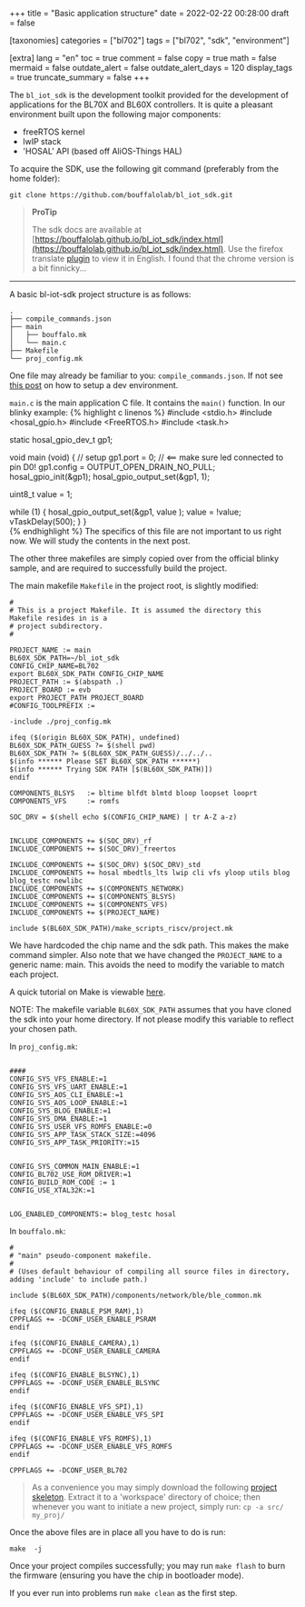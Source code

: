 +++
title = "Basic application structure"
date = 2022-02-22 00:28:00
draft = false

[taxonomies]
categories = ["bl702"]
tags = ["bl702", "sdk", "environment"]

[extra]
lang = "en"
toc = true
comment = false
copy = true
math = false
mermaid = false
outdate_alert = false
outdate_alert_days = 120
display_tags = true
truncate_summary = false
+++


The ```bl_iot_sdk``` is the development toolkit provided for the development of applications for the BL70X and BL60X controllers. It is quite a pleasant environment built upon the following major components:

- freeRTOS kernel
- lwIP stack
- 'HOSAL' API (based off AliOS-Things HAL)

To acquire the SDK, use the following git command (preferably from the home folder):
```
git clone https://github.com/bouffalolab/bl_iot_sdk.git
```


> **ProTip**
>
> The sdk docs are available at [https://bouffalolab.github.io/bl_iot_sdk/index.html](https://bouffalolab.github.io/bl_iot_sdk/index.html). Use the firefox translate [plugin](https://addons.mozilla.org/en-US/firefox/addon/traduzir-paginas-web/) to view it in English. I found that the chrome version is a bit finnicky...

--------------------

A basic bl-iot-sdk project structure is as follows:
```
.
├── compile_commands.json
├── main
│   ├── bouffalo.mk
│   └── main.c
├── Makefile
└── proj_config.mk
```

One file may already be familiar to you: ```compile_commands.json```. If not see [this post](@/blog/dev-env.md) on how to setup a dev environment.


```main.c``` is the main application C file. It contains the ```main()``` function. In our blinky example:
{% highlight c linenos %}
#include <stdio.h>
#include <hosal_gpio.h>
#include <FreeRTOS.h>
#include <task.h>

static hosal_gpio_dev_t gp1;

void main (void)
{
   // setup
   gp1.port = 0; // <== make sure led connected to pin D0!
   gp1.config = OUTPUT_OPEN_DRAIN_NO_PULL;
   hosal_gpio_init(&gp1);
   hosal_gpio_output_set(&gp1, 1);

   uint8_t value = 1;

   while (1) {
      hosal_gpio_output_set(&gp1, value );
      value = !value;
      vTaskDelay(500);
   }
}  
{% endhighlight %} 
The specifics of this file are not important to us right now. We will study the contents in the next post.

The other three makefiles are simply copied over from the official blinky sample, and are required to successfully build the project.

The main makefile ```Makefile``` in the project root, is slightly modified:
```
#
# This is a project Makefile. It is assumed the directory this Makefile resides in is a
# project subdirectory.
#

PROJECT_NAME := main
BL60X_SDK_PATH=~/bl_iot_sdk
CONFIG_CHIP_NAME=BL702
export BL60X_SDK_PATH CONFIG_CHIP_NAME
PROJECT_PATH := $(abspath .)
PROJECT_BOARD := evb
export PROJECT_PATH PROJECT_BOARD
#CONFIG_TOOLPREFIX :=

-include ./proj_config.mk

ifeq ($(origin BL60X_SDK_PATH), undefined)
BL60X_SDK_PATH_GUESS ?= $(shell pwd)
BL60X_SDK_PATH ?= $(BL60X_SDK_PATH_GUESS)/../../..
$(info ****** Please SET BL60X_SDK_PATH ******)
$(info ****** Trying SDK PATH [$(BL60X_SDK_PATH)])
endif

COMPONENTS_BLSYS   := bltime blfdt blmtd bloop loopset looprt
COMPONENTS_VFS     := romfs

SOC_DRV = $(shell echo $(CONFIG_CHIP_NAME) | tr A-Z a-z)


INCLUDE_COMPONENTS += $(SOC_DRV)_rf
INCLUDE_COMPONENTS += $(SOC_DRV)_freertos

INCLUDE_COMPONENTS += $(SOC_DRV) $(SOC_DRV)_std
INCLUDE_COMPONENTS += hosal mbedtls_lts lwip cli vfs yloop utils blog blog_testc newlibc
INCLUDE_COMPONENTS += $(COMPONENTS_NETWORK)
INCLUDE_COMPONENTS += $(COMPONENTS_BLSYS)
INCLUDE_COMPONENTS += $(COMPONENTS_VFS)
INCLUDE_COMPONENTS += $(PROJECT_NAME)

include $(BL60X_SDK_PATH)/make_scripts_riscv/project.mk
```
We have hardcoded the chip name and the sdk path. This makes the make command simpler. Also note that we have changed the ```PROJECT_NAME``` to a generic name: main. This avoids the need to modify the variable to match each project.

A quick tutorial on Make is viewable [here](https://www.cs.colby.edu/maxwell/courses/tutorials/maketutor/).

NOTE: The makefile variable ```BL60X_SDK_PATH``` assumes that you have cloned the sdk into your home directory. If not please modify this variable to reflect your chosen path.

In ```proj_config.mk```:

```

####
CONFIG_SYS_VFS_ENABLE:=1
CONFIG_SYS_VFS_UART_ENABLE:=1
CONFIG_SYS_AOS_CLI_ENABLE:=1
CONFIG_SYS_AOS_LOOP_ENABLE:=1
CONFIG_SYS_BLOG_ENABLE:=1
CONFIG_SYS_DMA_ENABLE:=1
CONFIG_SYS_USER_VFS_ROMFS_ENABLE:=0
CONFIG_SYS_APP_TASK_STACK_SIZE:=4096
CONFIG_SYS_APP_TASK_PRIORITY:=15


CONFIG_SYS_COMMON_MAIN_ENABLE:=1
CONFIG_BL702_USE_ROM_DRIVER:=1
CONFIG_BUILD_ROM_CODE := 1
CONFIG_USE_XTAL32K:=1


LOG_ENABLED_COMPONENTS:= blog_testc hosal
```

In ```bouffalo.mk```:
```
#
# "main" pseudo-component makefile.
#
# (Uses default behaviour of compiling all source files in directory, adding 'include' to include path.)

include $(BL60X_SDK_PATH)/components/network/ble/ble_common.mk

ifeq ($(CONFIG_ENABLE_PSM_RAM),1)
CPPFLAGS += -DCONF_USER_ENABLE_PSRAM
endif

ifeq ($(CONFIG_ENABLE_CAMERA),1)
CPPFLAGS += -DCONF_USER_ENABLE_CAMERA
endif

ifeq ($(CONFIG_ENABLE_BLSYNC),1)
CPPFLAGS += -DCONF_USER_ENABLE_BLSYNC
endif

ifeq ($(CONFIG_ENABLE_VFS_SPI),1)
CPPFLAGS += -DCONF_USER_ENABLE_VFS_SPI
endif

ifeq ($(CONFIG_ENABLE_VFS_ROMFS),1)
CPPFLAGS += -DCONF_USER_ENABLE_VFS_ROMFS
endif

CPPFLAGS += -DCONF_USER_BL702
```

> As a convenience you may simply download the following [project skeleton](/assets/src.zip). Extract it to a 'workspace' directory of choice; then whenever you want to initiate a new project, simply run:
> ```cp -a src/ my_proj/```

Once the above files are in place all you have to do is run:
```
make  -j
```
Once your project compiles successfully; you may run ```make flash``` to burn the firmware (ensuring you have the chip in bootloader mode).

If you ever run into problems run ```make clean``` as the first step.
